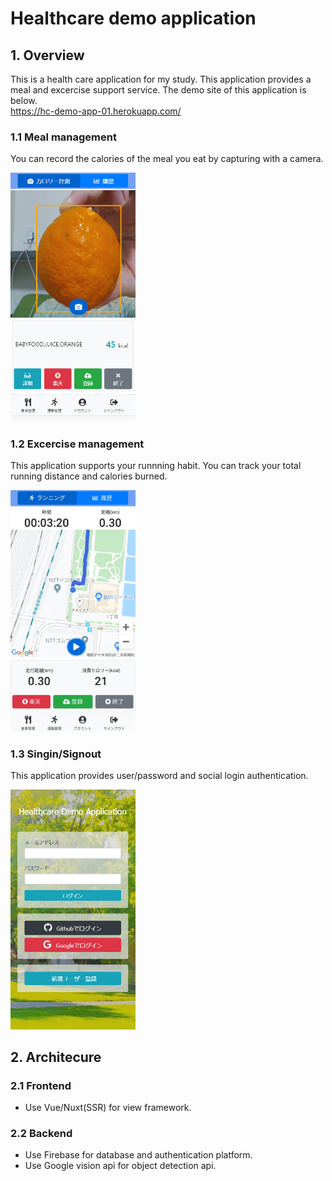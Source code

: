 # Healthcare demo application

## 1. Overview

This is a health care application for my study. This application provides a meal and excercise support service. The demo site of this application is below.  
https://hc-demo-app-01.herokuapp.com/

### 1.1 Meal management

You can record the calories of the meal you eat by capturing with a camera.

<img src="capture/meal.png" width="200">

### 1.2 Excercise management

This application supports your runnning habit. You can track your total running distance and calories burned. 

<img src="capture/running.jpg" width="200">

### 1.3 Singin/Signout

This application provides user/password and social login authentication.

<img src="capture/login.png" width="200">

## 2. Architecure

### 2.1 Frontend

* Use Vue/Nuxt(SSR) for view framework.

### 2.2 Backend

* Use Firebase for database and authentication platform.
* Use Google vision api for object detection api.

